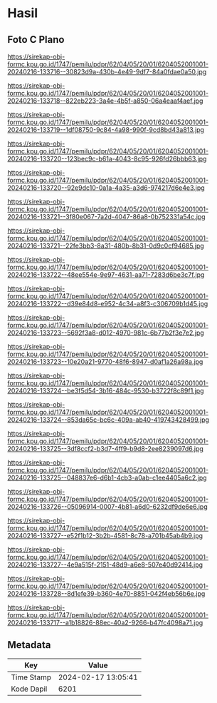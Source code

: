 # Hasil

## Foto C Plano

https://sirekap-obj-formc.kpu.go.id/1747/pemilu/pdpr/62/04/05/20/01/6204052001001-20240216-133716--30823d9a-430b-4e49-9df7-84a0fdae0a50.jpg

https://sirekap-obj-formc.kpu.go.id/1747/pemilu/pdpr/62/04/05/20/01/6204052001001-20240216-133718--822eb223-3a4e-4b5f-a850-06a4eaaf4aef.jpg

https://sirekap-obj-formc.kpu.go.id/1747/pemilu/pdpr/62/04/05/20/01/6204052001001-20240216-133719--1df08750-9c84-4a98-990f-9cd8bd43a813.jpg

https://sirekap-obj-formc.kpu.go.id/1747/pemilu/pdpr/62/04/05/20/01/6204052001001-20240216-133720--123bec9c-b61a-4043-8c95-926fd26bbb63.jpg

https://sirekap-obj-formc.kpu.go.id/1747/pemilu/pdpr/62/04/05/20/01/6204052001001-20240216-133720--92e9dc10-0a1a-4a35-a3d6-974217d6e4e3.jpg

https://sirekap-obj-formc.kpu.go.id/1747/pemilu/pdpr/62/04/05/20/01/6204052001001-20240216-133721--3f80e067-7a2d-4047-86a8-0b752331a54c.jpg

https://sirekap-obj-formc.kpu.go.id/1747/pemilu/pdpr/62/04/05/20/01/6204052001001-20240216-133721--22fe3bb3-8a31-480b-8b31-0d9c0cf94685.jpg

https://sirekap-obj-formc.kpu.go.id/1747/pemilu/pdpr/62/04/05/20/01/6204052001001-20240216-133722--48ee554e-9e97-4631-aa71-7283d6be3c7f.jpg

https://sirekap-obj-formc.kpu.go.id/1747/pemilu/pdpr/62/04/05/20/01/6204052001001-20240216-133722--d39e84d8-e952-4c34-a8f3-c306709b1d45.jpg

https://sirekap-obj-formc.kpu.go.id/1747/pemilu/pdpr/62/04/05/20/01/6204052001001-20240216-133723--5692f3a8-d012-4970-981c-6b77b2f3e7e2.jpg

https://sirekap-obj-formc.kpu.go.id/1747/pemilu/pdpr/62/04/05/20/01/6204052001001-20240216-133723--10e20a21-9770-48f6-8947-d0af1a26a98a.jpg

https://sirekap-obj-formc.kpu.go.id/1747/pemilu/pdpr/62/04/05/20/01/6204052001001-20240216-133724--be3f5d54-3b16-484c-9530-b3722f8c89f1.jpg

https://sirekap-obj-formc.kpu.go.id/1747/pemilu/pdpr/62/04/05/20/01/6204052001001-20240216-133724--853da65c-bc6c-409a-ab40-419743428499.jpg

https://sirekap-obj-formc.kpu.go.id/1747/pemilu/pdpr/62/04/05/20/01/6204052001001-20240216-133725--3df8ccf2-b3d7-4ff9-b9d8-2ee8239097d6.jpg

https://sirekap-obj-formc.kpu.go.id/1747/pemilu/pdpr/62/04/05/20/01/6204052001001-20240216-133725--048837e6-d6b1-4cb3-a0ab-c1ee4405a6c2.jpg

https://sirekap-obj-formc.kpu.go.id/1747/pemilu/pdpr/62/04/05/20/01/6204052001001-20240216-133726--05096914-0007-4b81-a6d0-6232df9de6e6.jpg

https://sirekap-obj-formc.kpu.go.id/1747/pemilu/pdpr/62/04/05/20/01/6204052001001-20240216-133727--e52f1b12-3b2b-4581-8c78-a701b45ab4b9.jpg

https://sirekap-obj-formc.kpu.go.id/1747/pemilu/pdpr/62/04/05/20/01/6204052001001-20240216-133727--4e9a515f-2151-48d9-a6e8-507e40d92414.jpg

https://sirekap-obj-formc.kpu.go.id/1747/pemilu/pdpr/62/04/05/20/01/6204052001001-20240216-133728--8d1efe39-b360-4e70-8851-042f4eb56b6e.jpg

https://sirekap-obj-formc.kpu.go.id/1747/pemilu/pdpr/62/04/05/20/01/6204052001001-20240216-133717--a1b18826-88ec-40a2-9266-b47fc4098a71.jpg


## Metadata

| Key        | Value               |
| ---------- | ------------------- |
| Time Stamp | 2024-02-17 13:05:41 |
| Kode Dapil | 6201                |



